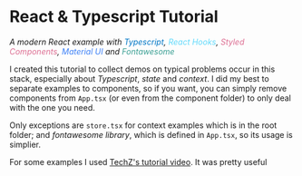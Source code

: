 # React & Typescript Tutorial
_A modern React example with
<span style="color:#0077c6"> Typescript</span>,
<span style="color:#62dafc"> React Hooks</span>,
<span style="color:#dd6f93"> Styled Components</span>,
<span style="color:#3d80f7"> Material UI</span> and
<span style="color:#3a9f93"> Fontawesome</span>_

I created this tutorial to collect demos on typical problems occur in this stack, especially about _Typescript_, _state_ and _context_. I did my best to separate examples to components, so if you want, you can simply remove components from <code>App.tsx</code> (or even from the component folder) to only deal with the one you need.

Only exceptions are <code>store.tsx</code> for context examples which is in the root folder; and _fontawesome library_, which is defined in <code>App.tsx</code>, so its usage is simplier.

For some examples I used [TechZ's tutorial video](https://youtu.be/BnIhk4igd8I). It was pretty useful

